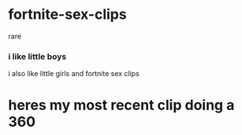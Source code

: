 # fortnite-sex-clips
rare

### i like little boys
i also like little girls and fortnite sex clips

# heres my most recent clip doing a 360
